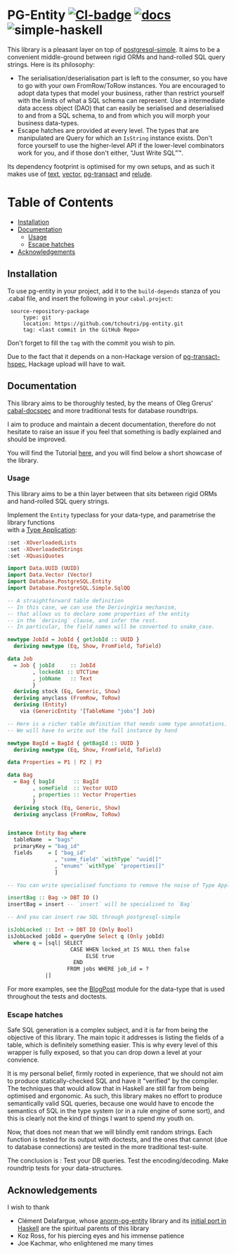 # PG-Entity [![CI-badge][CI-badge]][CI-url] [![docs][docs]][docs-url] ![simple-haskell][simple-haskell]

This library is a pleasant layer on top of [postgresql-simple][pg-simple]. 
It aims to be a convenient middle-ground between rigid ORMs and hand-rolled SQL query strings. Here is its philosophy:

* The serialisation/deserialisation part is left to the consumer, so you have to go with your own FromRow/ToRow instances.
  You are encouraged to adopt data types that model your business, rather than restrict yourself with the limits of what
  a SQL schema can represent. Use a intermediate data access object (DAO) that can easily be serialised and deserialised
  to and from a SQL schema, to and from which you will morph your business data-types.
* Escape hatches are provided at every level. The types that are manipulated are Query for which an `IsString` instance exists.
  Don't force yourself to use the higher-level API if the lower-level combinators work for you, and if those don't either, “Just Write SQL”™.

Its dependency footprint is optimised for my own setups, and as such it makes use of [text][text], [vector][vector],
[pg-transact][pg-transact] and [relude][relude].



Table of Contents
=================

* [Installation](#installation)
* [Documentation](#documentation)
  * [Usage](#usage)
  * [Escape hatches](#escape-hatches)
* [Acknowledgements](#acknowledgements)

## Installation

To use pg-entity in your project, add it to the `build-depends` stanza of you .cabal file,
and insert the following in your `cabal.project`:

```
 source-repository-package
     type: git
     location: https://github.com/tchoutri/pg-entity.git
     tag: <last commit in the GitHub Repo>
```

Don't forget to fill the `tag` with the commit you wish to pin.

Due to the fact that it depends on a non-Hackage version of [pg-transact-hspec][pg-transact-hspec],
Hackage upload will have to wait.

## Documentation

This library aims to be thoroughly tested, by the means of Oleg Grerus' [cabal-docspec][docspec]
and more traditional tests for database roundtrips.

I aim to produce and maintain a decent documentation, therefore do not hesitate to raise an issue if you feel that
something is badly explained and should be improved.

You will find the Tutorial [here][docs-url], and you will find below a short showcase of the library.

### Usage

This library aims to be a thin layer between that sits between rigid ORMs and hand-rolled SQL query strings.

Implement the `Entity` typeclass for your data-type, and parametrise the library functions  
with a [Type Application](https://downloads.haskell.org/~ghc/latest/docs/html/users_guide/exts/type_applications.html): 

```Haskell
:set -XOverloadedLists
:set -XOverloadedStrings
:set -XQuasiQuotes

import Data.UUID (UUID)
import Data.Vector (Vector)
import Database.PostgreSQL.Entity
import Database.PostgreSQL.Simple.SqlQQ

-- A straightforward table definition
-- In this case, we can use the DerivingVia mechanism,
-- that allows us to declare some properties of the entity
-- in the `deriving` clause, and infer the rest.
-- In particular, the field names will be converted to snake_case.

newtype JobId = JobId { getJobId :: UUID }
  deriving newtype (Eq, Show, FromField, ToField)

data Job
  = Job { jobId     :: JobId
        , lockedAt :: UTCTime
        , jobName   :: Text
        }
  deriving stock (Eq, Generic, Show)
  deriving anyclass (FromRow, ToRow)
  deriving (Entity)
    via (GenericEntity '[TableName "jobs"] Job)

-- Here is a richer table definition that needs some type annotations.
-- We will have to write out the full instance by hand

newtype BagId = BagId { getBagId :: UUID }
  deriving newtype (Eq, Show, FromField, ToField)

data Properties = P1 | P2 | P3

data Bag
  = Bag { bagId      :: BagId
        , someField  :: Vector UUID
        , properties :: Vector Properties
        }
  deriving stock (Eq, Generic, Show)
  deriving anyclass (FromRow, ToRow)


instance Entity Bag where
  tableName  = "bags"
  primaryKey = "bag_id"
  fields     = [ "bag_id"
               , "some_field" `withType` "uuid[]"
               , "enums" `withType` "properties[]"
               ]

-- You can write specialised functions to remove the noise of Type Applications

insertBag :: Bag -> DBT IO ()
insertBag = insert -- `insert` will be specialised to `Bag`

-- And you can insert raw SQL through postgresql-simple

isJobLocked :: Int -> DBT IO (Only Bool)
isJobLocked jobId = queryOne Select q (Only jobId)
  where q = [sql| SELECT
                    CASE WHEN locked_at IS NULL then false
                         ELSE true
                     END
                   FROM jobs WHERE job_id = ?
            |]
```

For more examples, see the [BlogPost][BlogPost-module] module for the data-type that is used throughout the tests and doctests.

### Escape hatches

Safe SQL generation is a complex subject, and it is far from being the objective of this library. The main topic it
addresses is listing the fields of a table, which is definitely something easier. This is why every level of this wrapper
is fully exposed, so that you can drop down a level at your convience.

It is my personal belief, firmly rooted in experience, that we should not aim to produce statically-checked SQL and have
it "verified" by the compiler. The techniques that would allow that in Haskell are still far from being optimised and
ergonomic. As such, this library makes no effort to produce semantically valid SQL queries, because one would have to
encode the semantics of SQL in the type system (or in a rule engine of some sort), and this is clearly not the kind of
things I want to spend my youth on.

Now, that does not mean that we will blindly emit random strings. Each function is tested for its output with doctests,
and the ones that cannot (due to database connections) are tested in the more traditional test-suite.

The conclusion is : Test your DB queries. Test the encoding/decoding. Make roundtrip tests for your data-structures.

## Acknowledgements 

I wish to thank

* Clément Delafargue, whose [anorm-pg-entity][anorm-pg-entity] library and its [initial port in Haskell][entity-blogpost-fretlink]
  are the spiritual parents of this library
* Koz Ross, for his piercing eyes and his immense patience
* Joe Kachmar, who enlightened me many times

[docs]: https://img.shields.io/badge/docs-pg--entity-blueviolet?style=flat-square
[docs-url]: https://tchoutri.github.io/pg-entity/
[docspec]: https://github.com/phadej/cabal-extras/blob/master/cabal-docspec/MANUAL.md
[pg-transact-hspec]: https://github.com/jfischoff/pg-transact-hspec.git
[entity-blogpost-fretlink]: https://tech.fretlink.com/yet-another-unsafe-db-layer/
[anorm-pg-entity]: https://github.com/CleverCloud/anorm-pg-entity
[pg-simple]: https://hackage.haskell.org/package/postgresql-simple
[pg-transact]: https://hackage.haskell.org/package/pg-transact
[text]: https://hackage.haskell.org/package/text
[vector]: https://hackage.haskell.org/package/vector
[relude]: https://hackage.haskell.org/package/relude
[CI-badge]: https://img.shields.io/github/workflow/status/tchoutri/pg-entity/CI?style=flat-square
[CI-url]: https://github.com/tchoutri/pg-entity/actions
[simple-haskell]: https://img.shields.io/badge/Simple-Haskell-purple?style=flat-square
[BlogPost-module]: https://github.com/tchoutri/pg-entity/blob/main/src/Database/PostgreSQL/Entity/Internal/BlogPost.hs

